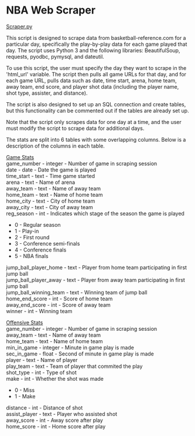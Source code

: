 # NBA Web Scraper

<ins>Scraper.py</ins>

This script is designed to scrape data from basketball-reference.com for a particular day, specifically the play-by-play data for each game played that day. The script uses Python 3 and the following libraries: BeautifulSoup, requests, pyodbc, pymysql, and dateutil.

To use this script, the user must specify the day they want to scrape in the 'html_url' variable. The script then pulls all game URLs for that day, and for each game URL, pulls data such as date, time start, arena, home team, away team, end score, and player shot data (including the player name, shot type, assister, and distance).

The script is also designed to set up an SQL connection and create tables, but this functionality can be commented out if the tables are already set up.

Note that the script only scrapes data for one day at a time, and the user must modify the script to scrape data for additional days.

The stats are split into 6 tables with some overlapping columns. Below is a description of the columns in each table.

<ins>Game Stats</ins><br>
game_number - integer - Number of game in scraping session<br>
date - date - Date the game is played<br>
time_start - text - Time game started <br> 
arena - text - Name of arena <br>
away_team - text - Name of away team<br>
home_team - text - Name of home team<br>
home_city - text - City of home team<br>
away_city - text - City of away team<br>
reg_season - int - Indicates which stage of the season the game is played
- 0 - Regular season
- 1 - Play-in
- 2 - First round
- 3 - Conference semi-finals
- 4 - Conference finals
- 5 - NBA finals

jump_ball_player_home - text - Player from home team participating in first jump ball<br>
jump_ball_player_away - text - Player from away team participating in first jump ball<br>
jump_ball_winning_team - text - Winning team of jump ball<br>
home_end_score - int - Score of home team<br>
away_end_score - int - Score of away team<br>
winner - int - Winning team<br>

<ins>Offensive Stats</ins><br>
game_number - integer - Number of game in scraping session<br>
away_team - text - Name of away team<br>
home_team - text - Name of home team<br>
min_in_game - integer - Minute in game play is made<br>
sec_in_game - float - Second of minute in game play is made<br>
player - text - Name of player<br>
play_team - text - Team of player that commited the play<br>
shot_type - int - Type of shot<br>
make - int - Whether the shot was made<br>
- 0 - Miss
- 1 - Make

distance - int - Distance of shot<br>
assist_player - text - Player who assisted shot<br>
away_score - int - Away score after play<br>
home_score - int - Home score after play<br>